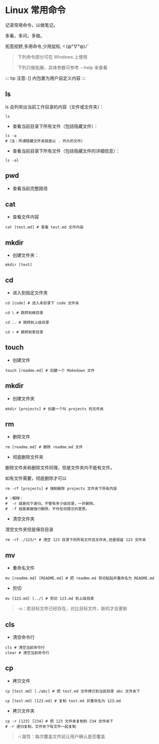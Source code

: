 # Linux 常用命令

记录常用命令，以做笔记。

多看，多问，多做。

拓宽视野,多用命令,少用鼠标,ヾ(◍°∇°◍)ﾉﾞ

> 下列命令部分可在 Windows 上使用
>
> 下列只做拓展，具体参数可参考 --help 来查看

::: tip 注意:
[] 内包裹为用户自定义内容
:::

## ls

ls 会列举出当前工作目录的内容（文件或文件夹）：

```shell
ls
```

- 查看当前目录下所有文件（包括隐藏文件）：

```shell
ls -a
#（注：所谓隐藏文件夹就是以 . 开头的文件）
```

- 查看当前目录下所有文件（包括隐藏文件的详细信息）：

```shell
ls -al
```

## pwd

- 查看当前完整路径

## cat

- 查看文件内容

```shell
cat [test.md] # 查看 test.md 文件内容
```

## mkdir

- 创建文件夹：

```shell
mkdir [test]
```

## cd 

- 进入到指定文件夹

```shell
cd [code] # 进入本目录下 code 文件夹

cd \ # 跳转到根目录

cd .. # 跳转到上级目录

cd ~ # 跳转到家目录
```

## touch

- 创建文件

```shell
touch [readme.md] # 创建一个 Makedown 文件
```

## mkdir

- 创建文件夹

```shell
mkdir [projects] # 创建一个叫 projects 的文件夹
```

## rm

- 删除文件

```shell
rm [readme.md] # 删除 readme.md 文件
```

- 彻底删除文件夹

删除文件夹和删除文件同理，但是文件夹内不能有文件。

如有文件需要，彻底删除才可以

```shell
rm -rf [projects] # 强制删除 projects 文件夹下所有内容

# 💡解释：
#  -r 就是向下递归，不管有多少级目录，一并删除。
#  -f 就是直接强行删除，不作任何提示的意思。
```

- 清空文件夹

清空文件夹但是保存目录

```shell
rm -rf ./123/* # 清空 123 目录下的所有文件及文件夹,但是保留 123 文件夹
```

## mv

- 重命名文件

```shell
mv [readme.md] [README.md] # 把 readme.md 剪切粘贴并重命名为 README.md
```

- 剪切

```shell
mv [123.md] [../] # 剪切 123.md 到上级目录
```

> -u：若目标文件已经存在，对比目标文件，新的才会更新

## cls

- 清空命令行

```shell
cls # 清空当前命令行
clear # 清空当前命令行
```

## cp

- 拷贝文件

```shell
cp [test.md] [./abc] # 把 test.md 文件拷贝到当前目录 abc 文件夹下

cp [test.md] [123.md] # 复制 test.md 并重命名为 123.md
```

- 拷贝文件夹

```shell
cp -r [123] [234] # 把 123 文件夹复制到 234 文件夹下
# -r 递归复制，文件夹下有文件一起复制
```
> -i 属性：每次覆盖文件前让用户确认是否覆盖